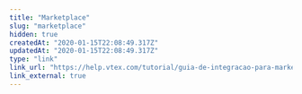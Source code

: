 ```yaml
---
title: "Marketplace"
slug: "marketplace"
hidden: true
createdAt: "2020-01-15T22:08:49.317Z"
updatedAt: "2020-01-15T22:08:49.317Z"
type: "link"
link_url: "https://help.vtex.com/tutorial/guia-de-integracao-para-marketplaces--3yYUDMTpNSYueYSOuOyui8"
link_external: true
---
```

